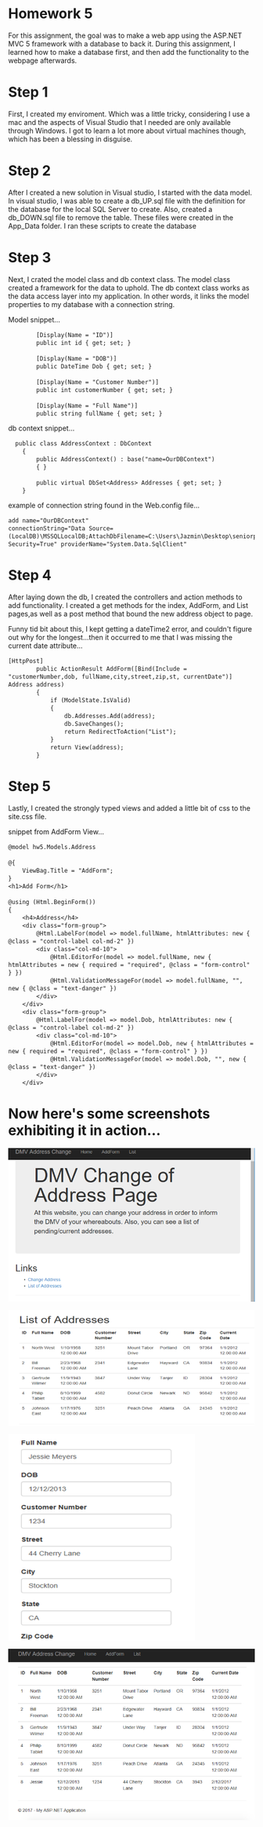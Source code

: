 # Homework 5 

For this assignment, the goal was to make a web app using the ASP.NET MVC 5 framework with a database to back it. During this assignment, I learned how to make a database first, and then add the functionality to the webpage afterwards.

# Step 1 

First, I created my enviroment. Which was a little tricky, considering I use a mac and the aspects of Visual Studio that I needed are only available through Windows. I got to learn a lot more about virtual machines though, which has been a blessing in disguise. 

# Step 2

After I created a new solution in Visual studio, I started with the data model. In visual studio, I was able to create a db_UP.sql file with the definition for the database for the local SQL Server to create. Also, created a db_DOWN.sql file to remove the table. These files were created in the App_Data folder. I ran these scripts to create the database

# Step 3 

Next, I crated the model class and db context class. The model class created a framework for the data to uphold. The db context class works as the data access layer into my application. In other words, it links the model properties to my database with a connection string. 

Model snippet... 
```
        [Display(Name = "ID")]
        public int id { get; set; }
    
        [Display(Name = "DOB")]
        public DateTime Dob { get; set; }

        [Display(Name = "Customer Number")]
        public int customerNumber { get; set; }

        [Display(Name = "Full Name")]
        public string fullName { get; set; }
```

db context snippet...
```
  public class AddressContext : DbContext
    {
        public AddressContext() : base("name=OurDBContext")
        { }

        public virtual DbSet<Address> Addresses { get; set; }
    }
```
example of connection string found in the Web.config file...
```
add name="OurDBContext"
connectionString="Data Source=(LocalDB)\MSSQLLocalDB;AttachDbFilename=C:\Users\Jazmin\Desktop\seniorproject\SeniorProject\cs460\HW5\hw5\hw5\App_Data\AddressDB.mdf;Integrated Security=True" providerName="System.Data.SqlClient"
```

# Step 4

After laying down the db, I created the controllers and action methods to add functionality. I created a get methods for the index, AddForm, and List pages,as well as a post method that bound the new address object to page. 

Funny tid bit about this, I kept getting a dateTime2 error, and couldn't figure out why for the longest...then it occurred to me that I was missing the current date attribute... 

```
[HttpPost]
        public ActionResult AddForm([Bind(Include = "customerNumber,dob, fullName,city,street,zip,st, currentDate")] Address address)
        {
            if (ModelState.IsValid)
            {
                db.Addresses.Add(address);
                db.SaveChanges();
                return RedirectToAction("List");
            }
            return View(address);
        }
```

# Step 5 

Lastly, I created the strongly typed views and added a little bit of css to the site.css file. 

snippet from AddForm View... 

```
@model hw5.Models.Address

@{
    ViewBag.Title = "AddForm";
}
<h1>Add Form</h1>

@using (Html.BeginForm())
{
    <h4>Address</h4>
    <div class="form-group">
        @Html.LabelFor(model => model.fullName, htmlAttributes: new { @class = "control-label col-md-2" })
        <div class="col-md-10">
            @Html.EditorFor(model => model.fullName, new { htmlAttributes = new { required = "required", @class = "form-control" } })
            @Html.ValidationMessageFor(model => model.fullName, "", new { @class = "text-danger" })
        </div>
    </div>
    <div class="form-group">
        @Html.LabelFor(model => model.Dob, htmlAttributes: new { @class = "control-label col-md-2" })
        <div class="col-md-10">
            @Html.EditorFor(model => model.Dob, new { htmlAttributes = new { required = "required", @class = "form-control" } })
            @Html.ValidationMessageFor(model => model.Dob, "", new { @class = "text-danger" })
        </div>
    </div>
```

# Now here's some screenshots exhibiting it in action... 

![Alt Text](https://github.com/jazbem24/SeniorProject/blob/master/cs460/HW5/ref/HomePage.png)

![Alt Text](https://github.com/jazbem24/SeniorProject/blob/master/cs460/HW5/ref/ListOfAddressesPre.png)

![Alt Text](https://github.com/jazbem24/SeniorProject/blob/master/cs460/HW5/ref/NewAddress.png)

![Alt Text](https://github.com/jazbem24/SeniorProject/blob/master/cs460/HW5/ref/AddressAdded.png)